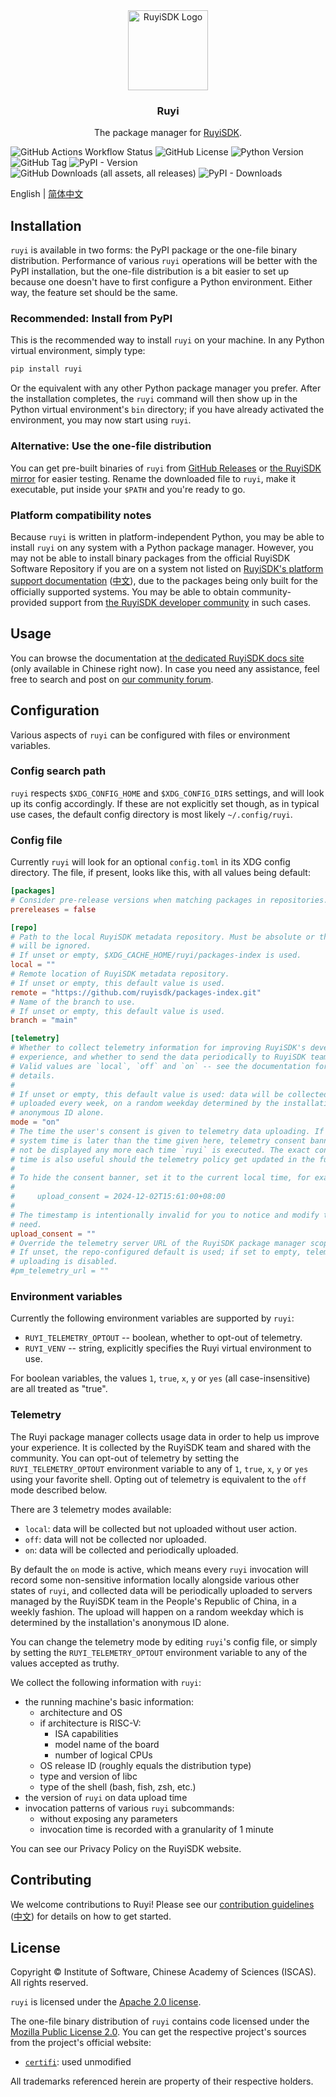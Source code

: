 <div align="center">
<img alt="RuyiSDK Logo" src="resources/ruyi-logo-256.png" height="128" />
<h3>Ruyi</h3>
<p>The package manager for <a href="https://github.com/ruyisdk">RuyiSDK</a>.</p>
</div>

![GitHub Actions Workflow Status](https://img.shields.io/github/actions/workflow/status/ruyisdk/ruyi/ci.yml)
![GitHub License](https://img.shields.io/github/license/ruyisdk/ruyi)
![Python Version](https://img.shields.io/badge/python-%3E%3D3.10-blue)
![GitHub Tag](https://img.shields.io/github/v/tag/ruyisdk/ruyi?label=latest%20tag)
![PyPI - Version](https://img.shields.io/pypi/v/ruyi)
![GitHub Downloads (all assets, all releases)](https://img.shields.io/github/downloads/ruyisdk/ruyi/total?label=all%20github%20dl)
![PyPI - Downloads](https://img.shields.io/pypi/dm/ruyi?label=pypi%20dl)

English | [简体中文](./README.zh.md)

## Installation

`ruyi` is available in two forms: the PyPI package or the one-file binary
distribution. Performance of various `ruyi` operations will be better with the
PyPI installation, but the one-file distribution is a bit easier to set up
because one doesn't have to first configure a Python environment. Either way,
the feature set should be the same.

### Recommended: Install from PyPI

This is the recommended way to install `ruyi` on your machine. In any Python
virtual environment, simply type:

```sh
pip install ruyi
```

Or the equivalent with any other Python package manager you prefer. After the
installation completes, the `ruyi` command will then show up in the Python
virtual environment's `bin` directory; if you have already activated the
environment, you may now start using `ruyi`.

### Alternative: Use the one-file distribution

You can get pre-built binaries of `ruyi` from [GitHub Releases][ghr] or
[the RuyiSDK mirror][mirror-iscas] for easier testing.
Rename the downloaded file to `ruyi`, make it executable,
put inside your `$PATH` and you're ready to go.

[ghr]: https://github.com/ruyisdk/ruyi/releases
[mirror-iscas]: https://mirror.iscas.ac.cn/ruyisdk/ruyi/tags/

### Platform compatibility notes

Because `ruyi` is written in platform-independent Python, you may be able to
install `ruyi` on any system with a Python package manager. However, you may
not be able to install binary packages from the official RuyiSDK Software Repository
if you are on a system not listed on
[RuyiSDK's platform support documentation][ruyisdk-plat-support-en]
([中文][ruyisdk-plat-support-zh]), due to the packages being only built for the
officially supported systems. You may be able to obtain community-provided
support from [the RuyiSDK developer community][ruyisdk-community] in such cases.

[ruyisdk-plat-support-en]: https://ruyisdk.org/en/docs/Other/platform-support/
[ruyisdk-plat-support-zh]: https://ruyisdk.org/docs/Other/platform-support/
[ruyisdk-community]: https://ruyisdk.cn/

## Usage

You can browse the documentation at [the dedicated RuyiSDK docs site][docs]
(only available in Chinese right now). In case you need any assistance, feel
free to search and post on [our community forum][ruyisdk-community].

[docs]: https://ruyisdk.org/docs/intro

## Configuration

Various aspects of `ruyi` can be configured with files or environment variables.

### Config search path

`ruyi` respects `$XDG_CONFIG_HOME` and `$XDG_CONFIG_DIRS` settings, and will
look up its config accordingly. If these are not explicitly set though, as in
typical use cases, the default config directory is most likely `~/.config/ruyi`.

### Config file

Currently `ruyi` will look for an optional `config.toml` in its XDG config
directory. The file, if present, looks like this, with all values being default:

```toml
[packages]
# Consider pre-release versions when matching packages in repositories.
prereleases = false

[repo]
# Path to the local RuyiSDK metadata repository. Must be absolute or the setting
# will be ignored.
# If unset or empty, $XDG_CACHE_HOME/ruyi/packages-index is used.
local = ""
# Remote location of RuyiSDK metadata repository.
# If unset or empty, this default value is used.
remote = "https://github.com/ruyisdk/packages-index.git"
# Name of the branch to use.
# If unset or empty, this default value is used.
branch = "main"

[telemetry]
# Whether to collect telemetry information for improving RuyiSDK's developer
# experience, and whether to send the data periodically to RuyiSDK team.
# Valid values are `local`, `off` and `on` -- see the documentation for
# details.
#
# If unset or empty, this default value is used: data will be collected and
# uploaded every week, on a random weekday determined by the installation's
# anonymous ID alone.
mode = "on"
# The time the user's consent is given to telemetry data uploading. If the
# system time is later than the time given here, telemetry consent banner will
# not be displayed any more each time `ruyi` is executed. The exact consent
# time is also useful should the telemetry policy get updated in the future.
#
# To hide the consent banner, set it to the current local time, for example:
#
#     upload_consent = 2024-12-02T15:61:00+08:00
#
# The timestamp is intentionally invalid for you to notice and modify to your
# need.
upload_consent = ""
# Override the telemetry server URL of the RuyiSDK package manager scope.
# If unset, the repo-configured default is used; if set to empty, telemetry
# uploading is disabled.
#pm_telemetry_url = ""
```

### Environment variables

Currently the following environment variables are supported by `ruyi`:

* `RUYI_TELEMETRY_OPTOUT` -- boolean, whether to opt-out of telemetry.
* `RUYI_VENV` -- string, explicitly specifies the Ruyi virtual environment to use.

For boolean variables, the values `1`, `true`, `x`, `y` or `yes` (all case-insensitive)
are all treated as "true".

### Telemetry

The Ruyi package manager collects usage data in order to help us improve your
experience. It is collected by the RuyiSDK team and shared with the community.
You can opt-out of telemetry by setting the `RUYI_TELEMETRY_OPTOUT`
environment variable to any of `1`, `true`, `x`, `y` or `yes` using your
favorite shell. Opting out of telemetry is equivalent to the `off` mode
described below.

There are 3 telemetry modes available:

* `local`: data will be collected but not uploaded without user action.
* `off`: data will not be collected nor uploaded.
* `on`: data will be collected and periodically uploaded.

By default the `on` mode is active, which means every `ruyi` invocation
will record some non-sensitive information locally alongside various other
states of `ruyi`, and collected data will be periodically uploaded to servers
managed by the RuyiSDK team in the People's Republic of China, in a weekly fashion.
The upload will happen on a random weekday which is determined by the
installation's anonymous ID alone.

You can change the telemetry mode by editing `ruyi`'s config file, or simply
by setting the `RUYI_TELEMETRY_OPTOUT` environment variable to any of the
values accepted as truthy.

We collect the following information with `ruyi`:

* the running machine's basic information:
    * architecture and OS
    * if architecture is RISC-V:
        * ISA capabilities
        * model name of the board
        * number of logical CPUs
    * OS release ID (roughly equals the distribution type)
    * type and version of libc
    * type of the shell (bash, fish, zsh, etc.)
* the version of `ruyi` on data upload time
* invocation patterns of various `ruyi` subcommands:
    * without exposing any parameters
    * invocation time is recorded with a granularity of 1 minute

You can see our Privacy Policy on the RuyiSDK website.

## Contributing

We welcome contributions to Ruyi! Please see our [contribution guidelines](./CONTRIBUTING.md) ([中文](./CONTRIBUTING.zh.md)) for details on how to get started.

## License

Copyright &copy; Institute of Software, Chinese Academy of Sciences (ISCAS).
All rights reserved.

`ruyi` is licensed under the [Apache 2.0 license](./LICENSE-Apache.txt).

The one-file binary distribution of `ruyi` contains code licensed under the
[Mozilla Public License 2.0](https://mozilla.org/MPL/2.0/).
You can get the respective project's sources from the project's official
website:

* [`certifi`](https://github.com/certifi/python-certifi): used unmodified

All trademarks referenced herein are property of their respective holders.
